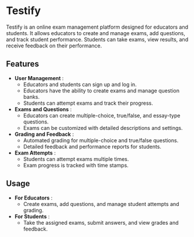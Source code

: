
# Testify

Testify is an online exam management platform designed for educators and students. It allows educators to create and manage exams, add questions, and track student performance. Students can take exams, view results, and receive feedback on their performance.

## Features

* **User Management** :
  * Educators and students can sign up and log in.
  * Educators have the ability to create exams and manage question banks.
  * Students can attempt exams and track their progress.
* **Exams and Questions** :
  * Educators can create multiple-choice, true/false, and essay-type questions.
  * Exams can be customized with detailed descriptions and settings.
* **Grading and Feedback** :
  * Automated grading for multiple-choice and true/false questions.
  * Detailed feedback and performance reports for students.
* **Exam Attempts** :
  * Students can attempt exams multiple times.
  * Exam progress is tracked with time stamps.

## Usage

* **For Educators** :
  * Create exams, add questions, and manage student attempts and grading.
* **For Students** :
  * Take the assigned exams, submit answers, and view grades and feedback.

